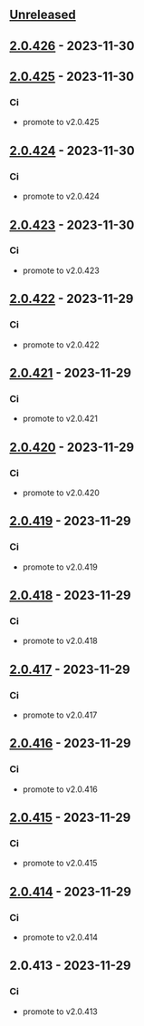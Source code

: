 <a name="unreleased"></a>
## [Unreleased]


<a name="2.0.426"></a>
## [2.0.426] - 2023-11-30

<a name="2.0.425"></a>
## [2.0.425] - 2023-11-30
### Ci
- promote to v2.0.425


<a name="2.0.424"></a>
## [2.0.424] - 2023-11-30
### Ci
- promote to v2.0.424


<a name="2.0.423"></a>
## [2.0.423] - 2023-11-30
### Ci
- promote to v2.0.423


<a name="2.0.422"></a>
## [2.0.422] - 2023-11-29
### Ci
- promote to v2.0.422


<a name="2.0.421"></a>
## [2.0.421] - 2023-11-29
### Ci
- promote to v2.0.421


<a name="2.0.420"></a>
## [2.0.420] - 2023-11-29
### Ci
- promote to v2.0.420


<a name="2.0.419"></a>
## [2.0.419] - 2023-11-29
### Ci
- promote to v2.0.419


<a name="2.0.418"></a>
## [2.0.418] - 2023-11-29
### Ci
- promote to v2.0.418


<a name="2.0.417"></a>
## [2.0.417] - 2023-11-29
### Ci
- promote to v2.0.417


<a name="2.0.416"></a>
## [2.0.416] - 2023-11-29
### Ci
- promote to v2.0.416


<a name="2.0.415"></a>
## [2.0.415] - 2023-11-29
### Ci
- promote to v2.0.415


<a name="2.0.414"></a>
## [2.0.414] - 2023-11-29
### Ci
- promote to v2.0.414


<a name="2.0.413"></a>
## 2.0.413 - 2023-11-29
### Ci
- promote to v2.0.413


[Unreleased]: https://gitlab.industrysoftware.automation.siemens.com/caas-ops/fleet/aws-usea1-qa-qa/compare/2.0.426...HEAD
[2.0.426]: https://gitlab.industrysoftware.automation.siemens.com/caas-ops/fleet/aws-usea1-qa-qa/compare/2.0.425...2.0.426
[2.0.425]: https://gitlab.industrysoftware.automation.siemens.com/caas-ops/fleet/aws-usea1-qa-qa/compare/2.0.424...2.0.425
[2.0.424]: https://gitlab.industrysoftware.automation.siemens.com/caas-ops/fleet/aws-usea1-qa-qa/compare/2.0.423...2.0.424
[2.0.423]: https://gitlab.industrysoftware.automation.siemens.com/caas-ops/fleet/aws-usea1-qa-qa/compare/2.0.422...2.0.423
[2.0.422]: https://gitlab.industrysoftware.automation.siemens.com/caas-ops/fleet/aws-usea1-qa-qa/compare/2.0.421...2.0.422
[2.0.421]: https://gitlab.industrysoftware.automation.siemens.com/caas-ops/fleet/aws-usea1-qa-qa/compare/2.0.420...2.0.421
[2.0.420]: https://gitlab.industrysoftware.automation.siemens.com/caas-ops/fleet/aws-usea1-qa-qa/compare/2.0.419...2.0.420
[2.0.419]: https://gitlab.industrysoftware.automation.siemens.com/caas-ops/fleet/aws-usea1-qa-qa/compare/2.0.418...2.0.419
[2.0.418]: https://gitlab.industrysoftware.automation.siemens.com/caas-ops/fleet/aws-usea1-qa-qa/compare/2.0.417...2.0.418
[2.0.417]: https://gitlab.industrysoftware.automation.siemens.com/caas-ops/fleet/aws-usea1-qa-qa/compare/2.0.416...2.0.417
[2.0.416]: https://gitlab.industrysoftware.automation.siemens.com/caas-ops/fleet/aws-usea1-qa-qa/compare/2.0.415...2.0.416
[2.0.415]: https://gitlab.industrysoftware.automation.siemens.com/caas-ops/fleet/aws-usea1-qa-qa/compare/2.0.414...2.0.415
[2.0.414]: https://gitlab.industrysoftware.automation.siemens.com/caas-ops/fleet/aws-usea1-qa-qa/compare/2.0.413...2.0.414
